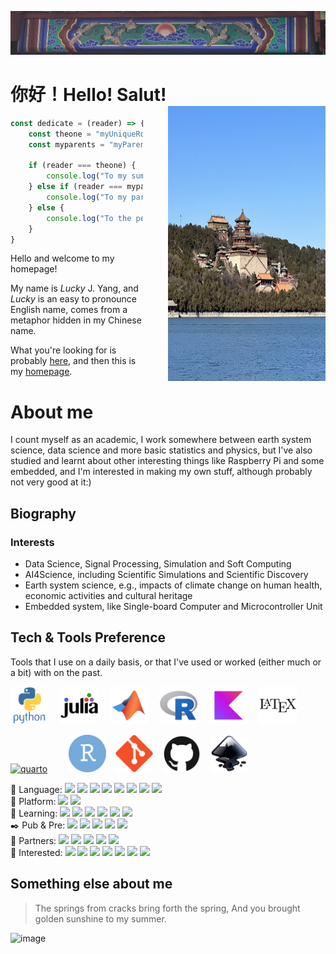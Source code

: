 ![image](images/daming.jpg)
# 你好！Hello! Salut!  <img align="right" src="images/yihe.jpg" style="height:440px;width:50%;margin-left:40px;" />
```JavaScript
const dedicate = (reader) => {
    const theone = "myUniqueRose";
    const myparents = "myParents";

    if (reader === theone) {
        console.log("To my summer...");
    } else if (reader === myparents) {
        console.log("To my parents...");
    } else {
        console.log("To the people who came here...");
    }
}
```
Hello and welcome to my homepage! 

My name is *Lucky* J. Yang, and *Lucky* is an easy to pronounce English name, comes from a metaphor hidden in my Chinese name.

What you're looking for is probably [here](Instruction.md), and then this is my [homepage](https://thinkswhat.github.io).

# About me

I count myself as an academic, I work somewhere between earth system science, data science and more basic statistics and physics, but I've also studied and learnt about other interesting things like Raspberry Pi and some embedded, and I'm interested in making my own stuff, although probably not very good at it:)

<!--
<div align="center">
        <a href="https://github.com/thinkswhat">
            <img src="https://img.shields.io/badge/-Github-000000?style=flat&logo=github&logoColor=ffffff" />
        <a href="">
            <img src="https://img.shields.io/badge/-LinkedIn-0077B5?style=flat&logo=linkedin&logoColor=ffffff" />
        <a href="https://x.com/LuckyYo70152293">
            <img src="https://img.shields.io/badge/-X-000000?style=flat&logo=x&logoColor=ffffff" />
        <a href="https://www.researchgate.net/profile/Jianqi-Yang-2">
            <img src="https://img.shields.io/badge/-ResearchGate-00CCBB?style=flat&logo=researchgate&logoColor=ffffff" />
        <a href="mailto:jianqiy4@gmail.com">
            <img src="https://img.shields.io/badge/-Gmail-D14836?style=flat&logo=gmail&logoColor=ffffff" />
-->

</div>
<!--
<div align="center">
  <table>
    <tr>
      <td align="center"><img src="https://github-readme-stats.vercel.app/api?username=thinkswhat&show_icons=true" /></td>
      <td align="center"><img src="https://github-readme-stats.vercel.app/api/top-langs/?username=dongyuanwai&layout=compact" /></td>
    </tr>
  </table>
</div>
-->

## Biography
### Interests
- Data Science, Signal Processing, Simulation and Soft Computing
- AI4Science, including Scientific Simulations and Scientific Discovery
- Earth system science, e.g., impacts of climate change on human health, economic activities and cultural heritage
- Embedded system, like Single-board Computer and Microcontroller Unit 

## Tech &amp; Tools Preference
Tools that I use on a daily basis, or that I've used or worked (either much or a bit) with on the past.

<div>
  <a href="https://www.python.org"><img src="https://github.com/devicons/devicon/blob/master/icons/python/python-original-wordmark.svg" title="Python" alt="Python" width="60" height="60"/></a> &nbsp;&nbsp;&nbsp;
  <a href="https://julialang.org"><img src="https://github.com/devicons/devicon/blob/master/icons/julia/julia-original-wordmark.svg" title="Julia" alt="Julia" width="60" height="60"/></a> &nbsp;&nbsp;&nbsp;
  <a href="https://ww2.mathworks.cn/products/matlab.html"><img src="https://github.com/devicons/devicon/blob/master/icons/matlab/matlab-original.svg" title="MATLAB" alt="MATLAB" width="60" height="60"/></a> &nbsp;&nbsp;&nbsp;
  <a href="https://www.r-project.org"><img src="https://github.com/devicons/devicon/blob/master/icons/r/r-original.svg" title="R" alt="R" width="60" height="60"/></a> &nbsp;&nbsp;&nbsp;
    <a href="https://kotlinlang.org"><img src="https://github.com/devicons/devicon/blob/master/icons/kotlin/kotlin-original.svg" title="Kotlin" alt="Kotlin" width="60" height="60"/></a> &nbsp;&nbsp;&nbsp;
  <a href="https://www.latex-project.org"><img src="https://github.com/devicons/devicon/blob/master/icons/latex/latex-original.svg" title="LaTeX" alt="LaTeX" width="60" height="60"/></a> &nbsp;&nbsp;&nbsp;


    
  
  <a href="https://quarto.org/"><img src="https://rstudio.github.io/cheatsheets/html/images/logo-quarto.png" title="quarto" alt="quarto" width="55" height="60"/></a>&nbsp;&nbsp;&nbsp;
  <img src="https://encrypted-tbn0.gstatic.com/images?q=tbn:ANd9GcSU8u8tpVE9yl1Jj0L81O7deRDfyW-yOXX-Kw&s" width="2" height="60">&nbsp;&nbsp;&nbsp;
  <a href="https://posit.co/download/rstudio-desktop/"><img src="https://github.com/devicons/devicon/blob/master/icons/rstudio/rstudio-original.svg" title="rstudio" alt="rstudio" width="60" height="60"/></a>&nbsp;&nbsp;&nbsp;
  <a href="https://git-scm.com/"><img src="https://github.com/devicons/devicon/blob/master/icons/git/git-original.svg" title="git" alt="git" width="60" height="60"/></a>&nbsp;&nbsp;&nbsp;
  <a href="https://github.com"><img src="https://github.com/devicons/devicon/blob/master/icons/github/github-original.svg" title="github" alt="github" width="60" height="60"/></a>&nbsp;&nbsp;&nbsp;
  <a href="https://inkscape.org/"><img src="https://github.com/devicons/devicon/blob/master/icons/inkscape/inkscape-original.svg" title="inkscape" alt="inkscape" width="60" height="60"/></a>&nbsp;&nbsp;&nbsp;
</div>

<div>
    📕 Language:
    <img src="https://img.shields.io/badge/-Python-3776AB?style=flat&logo=python&logoColor=FFFFFF">
    <img src="https://img.shields.io/badge/-R-276DC3?style=flat&logo=r&logoColor=ffffff">
    <img src="https://img.shields.io/badge/-Julia-9558B2?style=flat&logo=julia&logoColor=ffffff">
    <img src="https://img.shields.io/badge/-Matlab-0076A8?style=flat&logo=mathworks&logoColor=ffffff">
    <img src="https://img.shields.io/badge/-Rust-000000?style=flat&logo=rust&logoColor=ffffff">
    <img src="https://img.shields.io/badge/-Kotlin-7F52FF?style=flat&logo=kotlin&logoColor=ffffff">
    <img src="https://img.shields.io/badge/-SQL-336791?style=flat&logo=postgresql&logoColor=ffffff">
    <img src="https://img.shields.io/badge/-Ruby-CC342D?style=flat&logo=ruby&logoColor=ffffff">
<div>
    🔧 Platform:
    <img src="https://img.shields.io/badge/-Jupyter-F37626?style=flat&logo=jupyter&logoColor=ffffff">
    <img src="https://img.shields.io/badge/-RMarkdown-2C2D72?style=flat&logo=rmarkdown&logoColor=ffffff">
<div>
    🤖 Learning:
    <img src="https://img.shields.io/badge/-Anaconda-44A833?style=flat&logo=anaconda&logoColor=ffffff">
    <img src="https://img.shields.io/badge/-PyTorch-EE4C2C?style=flat&logo=pytorch&logoColor=white">
    <img src="https://img.shields.io/badge/-Tensorflow-FF6F00?style=flat&logo=tensorflow&logoColor=white">
    <img src="https://img.shields.io/badge/-scikit--learn-F7931E?style=flat&logo=scikitlearn&logoColor=ffffff">
    <img src="https://img.shields.io/badge/-Keras-D00000?style=flat&logo=keras&logoColor=ffffff">
    <img src="https://img.shields.io/badge/-Stan-B12224?style=flat&logo=stan&logoColor=ffffff">
</div>	
    ✒️ Pub &amp; Pre:
    <img src="https://img.shields.io/badge/-LaTeX-008080?style=flat&logo=latex&logoColor=ffffff">
    <img src="https://img.shields.io/badge/-Markdown-000000?style=flat&logo=markdown&logoColor=ffffff">
    <img src="https://img.shields.io/badge/-AsciiDoc-E34F26?style=flat&logo=asciidoctor&logoColor=ffffff">
    <img src="https://img.shields.io/badge/-Quarto-0288D1?style=flat&logo=quarto&logoColor=ffffff">
    <img src="https://img.shields.io/badge/-Bookdown-1F77B4?style=flat&logo=rstudio&logoColor=ffffff">
<div>
    🔨 Partners:
    <img src="https://img.shields.io/badge/-PyCharm-000000?style=flat&logo=pycharm&logoColor=ffffff">
    <img src="https://img.shields.io/badge/-DataSpell-000000?style=flat&logo=datagrip&logoColor=ffffff">
    <img src="https://img.shields.io/badge/-IntelliJ%20IDEA-000000?style=flat&logo=intellij-idea&logoColor=ffffff">
    <img src="https://img.shields.io/badge/-VS%20Code-007ACC?style=flat&logo=visual-studio-code&logoColor=ffffff">
    <img src="https://img.shields.io/badge/-RStudio-75AADB?style=flat&logo=rstudio&logoColor=ffffff">
<div>
    🌟 Interested:
    <img src="https://img.shields.io/badge/-Linux-FCC624?style=flat&logo=linux&logoColor=000000">
    <img src="https://img.shields.io/badge/-Raspberry%20Pi-A22846?style=flat&logo=raspberry-pi&logoColor=ffffff">
    <img src="https://img.shields.io/badge/-Mathematica-DD1100?style=flat&logo=wolfram&logoColor=ffffff">
    <img src="https://img.shields.io/badge/-ESP32-003B46?style=flat&logo=espressif&logoColor=ffffff">
    <img src="https://img.shields.io/badge/-Arduino-00979D?style=flat&logo=arduino&logoColor=ffffff">
    <img src="https://img.shields.io/badge/-MicroPython-2B2B2B?style=flat&logo=micropython&logoColor=ffffff">
    <img src="https://img.shields.io/badge/-Haskell-5D4F85?style=flat&logo=haskell&logoColor=ffffff">
<div>

## Something else about me

> The springs from cracks bring forth the spring,
> And you brought golden sunshine to my summer.

![image](images/Spring.jpg)

<!--
**thinkswhat/thinkswhat** is a ✨ _special_ ✨ repository because its `README.md` (this file) appears on your GitHub profile.

Here are some ideas to get you started:

- 🔭 I’m currently working on ...
- 🌱 I’m currently learning ...
- 👯 I’m looking to collaborate on ...
- 🤔 I’m looking for help with ...
- 💬 Ask me about ...
- 📫 How to reach me: ...
- 😄 Pronouns: ...
- ⚡ Fun fact: ...
-->
